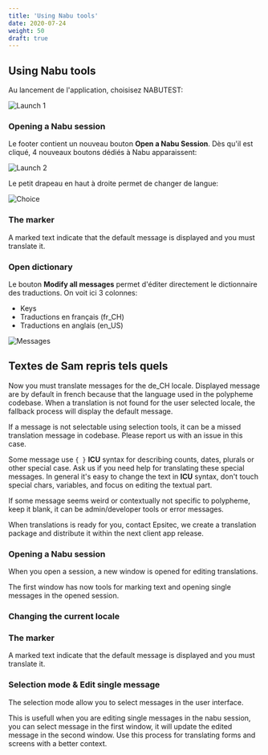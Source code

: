 ```yaml
---
title: 'Using Nabu tools'
date: 2020-07-24
weight: 50
draft: true
---
```


## Using Nabu tools

Au lancement de l'application, choisisez NABUTEST:

![Launch 1](/img/nabu.launch1.png?width=700px)

### Opening a Nabu session

Le footer contient un nouveau bouton **Open a Nabu Session**. Dès qu'il est
cliqué, 4 nouveaux boutons dédiés à Nabu apparaissent:

![Launch 2](/img/nabu.launch2.png)

Le petit drapeau en haut à droite permet de changer de langue:

![Choice](/img/nabu.choice.png)

### The marker

A marked text indicate that the default message is displayed and you must
translate it.

### Open dictionary

Le bouton **Modify all messages** permet d'éditer directement le dictionnaire
des traductions. On voit ici 3 colonnes:

- Keys
- Traductions en français (fr_CH)
- Traductions en anglais (en_US)

![Messages](/img/nabu.messages.png?width=800px)

## Textes de Sam repris tels quels

Now you must translate messages for the de_CH locale. Displayed message are by
default in french because that the language used in the polypheme codebase. When
a translation is not found for the user selected locale, the fallback process
will display the default message.

If a message is not selectable using selection tools, it can be a missed
translation message in codebase. Please report us with an issue in this case.

Some message use `{ }` **ICU** syntax for describing counts, dates, plurals or
other special case. Ask us if you need help for translating these special
messages. In general it's easy to change the text in **ICU** syntax, don't touch
special chars, variables, and focus on editing the textual part.

If some message seems weird or contextually not specific to polypheme, keep it
blank, it can be admin/developer tools or error messages.

When translations is ready for you, contact Epsitec, we create a translation
package and distribute it within the next client app release.

### Opening a Nabu session

When you open a session, a new window is opened for editing translations.

The first window has now tools for marking text and opening single messages in
the opened session.

### Changing the current locale

### The marker

A marked text indicate that the default message is displayed and you must
translate it.

### Selection mode & Edit single message

The selection mode allow you to select messages in the user interface.

This is usefull when you are editing single messages in the nabu session, you
can select message in the first window, it will update the edited message in the
second window. Use this process for translating forms and screens with a better
context.
